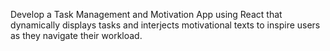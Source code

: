 Develop a Task Management and Motivation App using React that dynamically displays tasks and interjects motivational texts to inspire users as they navigate their workload.